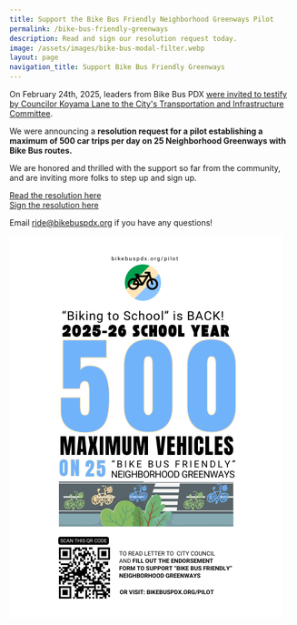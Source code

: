```yaml
---
title: Support the Bike Bus Friendly Neighborhood Greenways Pilot
permalink: /bike-bus-friendly-greenways
description: Read and sign our resolution request today.
image: /assets/images/bike-bus-modal-filter.webp
layout: page
navigation_title: Support Bike Bus Friendly Greenways
---
```


On February 24th, 2025, leaders from Bike Bus PDX [were invited to testify by Councilor Koyama Lane to the City's Transportation and Infrastructure Committee](https://bikeportland.org/2025/02/25/bike-bus-group-presses-city-council-for-safer-neighborhood-streets-392938).

We were announcing a **resolution request for a pilot establishing a maximum of 500 car trips per day on 25 Neighborhood Greenways with Bike Bus routes.**

We are honored and thrilled with the support so far from the community,
and are inviting more folks to step up and sign up.

[Read the resolution here](https://docs.google.com/document/d/1AflyzDGKi2tT6QM3CM3PS1nB_i9BF3ppY_mTCzkTTV4/edit?tab=t.0)
<br />
[Sign the resolution here](https://docs.google.com/forms/d/e/1FAIpQLSdfyDcAAvr9GvDoGcy1uO94UJFjfDuq0RY6BtvR_ROymlm3pg/viewform)

Email <a href="mailto:ride@bikebuspdx.org">ride@bikebuspdx.org</a> if you have any questions!

<img src="/assets/images/greenway-pilot-flyer.png" alt="" />

